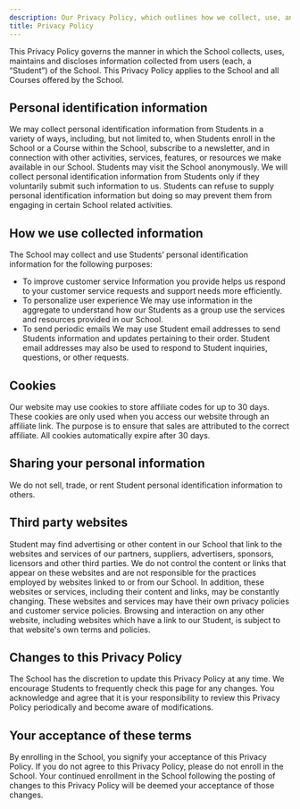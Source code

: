 ```yaml
---
description: Our Privacy Policy, which outlines how we collect, use, and protect your personal information. Learn about your rights regarding your data and our commitment to maintaining your privacy. Your trust is important to us—read more to understand our practices and how we ensure your information is secure.
title: Privacy Policy
---
```


This Privacy Policy governs the manner in which the School collects, uses, maintains and discloses information collected from users (each, a “Student”) of the School. This Privacy Policy applies to the School and all Courses offered by the School.

## Personal identification information

We may collect personal identification information from Students in a variety of ways, including, but not limited to, when Students enroll in the School or a Course within the School, subscribe to a newsletter, and in connection with other activities, services, features, or resources we make available in our School. Students may visit the School anonymously. We will collect personal identification information from Students only if they voluntarily submit such information to us. Students can refuse to supply personal identification information but doing so may prevent them from engaging in certain School related activities.

## How we use collected information

The School may collect and use Students’ personal identification information for the following purposes:

- To improve customer service
  Information you provide helps us respond to your customer service requests and support needs more efficiently.
- To personalize user experience
  We may use information in the aggregate to understand how our Students as a group use the services and resources provided in our School.
- To send periodic emails
  We may use Student email addresses to send Students information and updates pertaining to their order. Student email addresses may also be used to respond to Student inquiries, questions, or other requests.

## Cookies

Our website may use cookies to store affiliate codes for up to 30 days. These cookies are only used when you access our website through an affiliate link. The purpose is to ensure that sales are attributed to the correct affiliate. All cookies automatically expire after 30 days.

## Sharing your personal information

We do not sell, trade, or rent Student personal identification information to others.

## Third party websites

Student may find advertising or other content in our School that link to the websites and services of our partners, suppliers, advertisers, sponsors, licensors and other third parties. We do not control the content or links that appear on these websites and are not responsible for the practices employed by websites linked to or from our School. In addition, these websites or services, including their content and links, may be constantly changing. These websites and services may have their own privacy policies and customer service policies. Browsing and interaction on any other website, including websites which have a link to our Student, is subject to that website's own terms and policies.

## Changes to this Privacy Policy

The School has the discretion to update this Privacy Policy at any time. We encourage Students to frequently check this page for any changes. You acknowledge and agree that it is your responsibility to review this Privacy Policy periodically and become aware of modifications.

## Your acceptance of these terms

By enrolling in the School, you signify your acceptance of this Privacy Policy. If you do not agree to this Privacy Policy, please do not enroll in the School. Your continued enrollment in the School following the posting of changes to this Privacy Policy will be deemed your acceptance of those changes.
